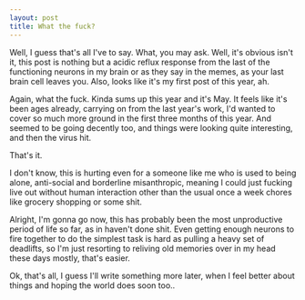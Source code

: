 ```yaml
---
layout: post
title: What the fuck?
---
```

Well, I guess that's all I've to say. What, you may ask. Well, it's obvious isn't it, this post is nothing but a acidic reflux response from the last of the functioning neurons in my brain or as they say in the memes, as your last brain cell leaves you. Also, looks like it's my first post of this year, ah. 

Again, what the fuck. Kinda sums up this year and it's May. It feels like it's been ages already, carrying on from the last year's work, I'd wanted to cover so much more ground in the first three months of this year. And seemed to be going decently too, and things were looking quite interesting, and then the virus hit. 

That's it.

I don't know, this is hurting even for a someone like me who is used to being alone, anti-social and borderline misanthropic, meaning I could just fucking live out without human interaction other than the usual once a week chores like grocery shopping or some shit. 

Alright, I'm gonna go now, this has probably been the most unproductive period of life so far, as in haven't done shit. Even getting enough neurons to fire together to do the simplest task is hard as pulling a heavy set of deadlifts, so I'm just resorting to reliving old memories over in my head these days mostly, that's easier. 

Ok, that's all, I guess I'll write something more later, when I feel better about things and hoping the world does soon too..

